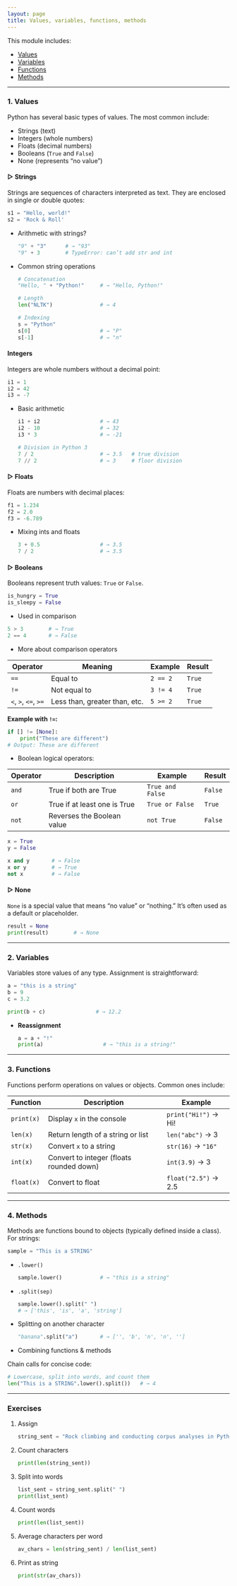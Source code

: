 ```yaml
---
layout: page
title: Values, variables, functions, methods
---
```


This module includes:
- [Values](#1-values)
- [Variables](#2-variables)
- [Functions](#3-functions)
- [Methods](#4-methods)
---

### 1. Values

Python has several basic types of values. The most common include:

* Strings (text)
* Integers (whole numbers)
* Floats (decimal numbers)
* Booleans (`True` and `False`)
* None (represents “no value”)

#### ▷ Strings  
Strings are sequences of characters interpreted as text. They are enclosed in single or double quotes:

```python
s1 = "Hello, world!"
s2 = 'Rock & Roll'
```

* Arithmetic with strings?

  ```python
  "9" + "3"      # → "93"
  "9" + 3        # TypeError: can’t add str and int
  ```
* Common string operations

  ```python
  # Concatenation
  "Hello, " + "Python!"     # → "Hello, Python!"

  # Length
  len("NLTK")               # → 4

  # Indexing
  s = "Python"
  s[0]                      # → "P"
  s[-1]                     # → "n"
  ```
#### Integers

Integers are whole numbers without a decimal point:

```python
i1 = 1
i2 = 42
i3 = -7
```

* Basic arithmetic

  ```python
  i1 + i2                   # → 43
  i2 - 10                   # → 32
  i3 * 3                    # → -21

  # Division in Python 3
  7 / 2                     # → 3.5   # true division
  7 // 2                    # → 3     # floor division
  ```

#### ▷ Floats

Floats are numbers with decimal places:

```python
f1 = 1.234
f2 = 2.0
f3 = -6.789
```

* Mixing ints and floats

  ```python
  3 + 0.5                   # → 3.5
  7 / 2                     # → 3.5
  ```

#### ▷ Booleans

Booleans represent truth values: `True` or `False`.

```python
is_hungry = True
is_sleepy = False
```

* Used in comparison

```python
5 > 3        # → True
2 == 4       # → False
```
* More about comparison operators

| Operator             | Meaning                       | Example  | Result |
| -------------------- | ----------------------------- | -------- | ------ |
| `==`                 | Equal to                      | `2 == 2` | `True` |
| `!=`                 | Not equal to                  | `3 != 4` | `True` |
| `<`, `>`, `<=`, `>=` | Less than, greater than, etc. | `5 >= 2` | `True` |

**Example with `!=`:**

```python
if [] != [None]:
    print("These are different")
# Output: These are different
```


* Boolean logical operators:

| Operator | Description                      | Example          | Result  |
| -------- | -------------------------------- | ---------------- | ------- |
| `and`    | True if both are True        | `True and False` | `False` |
| `or`     | True if at least one is True | `True or False`  | `True`  |
| `not`    | Reverses the Boolean value       | `not True`       | `False` |

```python
x = True
y = False

x and y       # → False
x or y        # → True
not x         # → False
```

#### ▷ None

`None` is a special value that means “no value” or “nothing.” It’s often used as a default or placeholder.

```python
result = None
print(result)        # → None
```
---

### 2. Variables

Variables store values of any type. Assignment is straightforward:

```python
a = "this is a string"
b = 9
c = 3.2

print(b + c)                # → 12.2
```

* **Reassignment**

  ```python
  a = a + "!"
  print(a)                   # → "this is a string!"
  ```

---

### 3. Functions

Functions perform operations on values or objects. Common ones include:

| Function   | Description                              | Example              |
| ---------- | ---------------------------------------- | -------------------- |
| `print(x)` | Display `x` in the console               | `print("Hi!")` → Hi! |
| `len(x)`   | Return length of a string or list        | `len("abc")` → 3     |
| `str(x)`   | Convert `x` to a string                  | `str(16)` → `"16"`   |
| `int(x)`   | Convert to integer (floats rounded down) | `int(3.9)` → 3       |
| `float(x)` | Convert to float                         | `float("2.5")` → 2.5 |

---

### 4. Methods

Methods are functions bound to objects (typically defined inside a class). For strings:

```python
sample = "This is a STRING"
```

* `.lower()`

  ```python
  sample.lower()            # → "this is a string"
  ```

* `.split(sep)`

  ```python
  sample.lower().split(" ")
  # → ['this', 'is', 'a', 'string']
  ```

* Splitting on another character

  ```python
  "banana".split("a")       # → ['', 'b', 'n', 'n', '']
  ```  

* Combining functions & methods

Chain calls for concise code:

```python
# Lowercase, split into words, and count them
len("This is a STRING".lower().split())   # → 4
```  

---

### Exercises

1. Assign

   ```python
   string_sent = "Rock climbing and conducting corpus analyses in Python are my favorite activities."
   ```
2. Count characters

   ```python
   print(len(string_sent))
   ```
3. Split into words

   ```python
   list_sent = string_sent.split(" ")
   print(list_sent)
   ```
4. Count words

   ```python
   print(len(list_sent))
   ```
5. Average characters per word

   ```python
   av_chars = len(string_sent) / len(list_sent)
   ```
6. Print as string

   ```python
   print(str(av_chars))
   ```